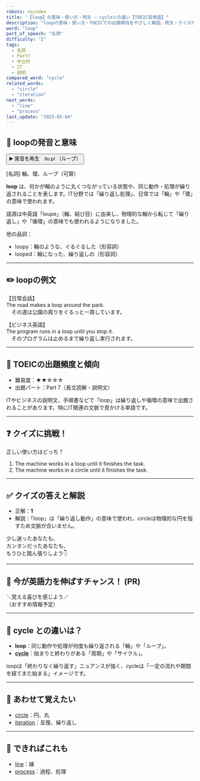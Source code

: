 ```yaml
---
robots: noindex
title: "【loop】の意味・使い方・例文 ― cycleとの違い【TOEIC英単語】"
description: "loopの意味・使い方・TOEICでの出題傾向をやさしく解説。例文・クイズ付きでcycleとの違いもわかりやすく学べます。"
word: "loop"
part_of_speech: "名詞"
difficulty: "2"
tags:
  - 名詞
  - Part7
  - 中立的
  - IT
  - 説明
compared_word: "cycle"
related_words:
  - "circle"
  - "iteration"
next_words:
  - "line"
  - "process"
last_update: "2025-05-04"
---
```


## 🔰 loopの発音と意味

<button class="play-audio" onclick="playTTS('loop')">
  <span class="play-audio-main">
    ▶️ 発音を再生　/luːp/
  </span>
  <span class="play-audio-sub">
    （ループ）
  </span>
</button>

[名詞] 輪、環、ループ（可算）

**loop** は、何かが輪のように丸くつながっている状態や、同じ動作・処理が繰り返されることを表します。IT分野では「繰り返し処理」、日常では「輪」や「環」の意味で使われます。

語源は中英語「loupe」（輪、結び目）に由来し、物理的な輪から転じて「繰り返し」や「循環」の意味でも使われるようになりました。

他の品詞：  
- loopy：輪のような、ぐるぐるした（形容詞）
- looped：輪になった、繰り返しの（形容詞）

---

## ✏️ loopの例文

【日常会話】  
The road makes a loop around the park.  
　その道は公園の周りをぐるっと一周しています。

【ビジネス英語】  
The program runs in a loop until you stop it.  
　そのプログラムは止めるまで繰り返し実行されます。

---

## 🎯 TOEICの出題頻度と傾向

- 難易度：★★☆☆☆
- 出題パート：Part 7（長文読解・説明文）

ITやビジネスの説明文、手順書などで「loop」は繰り返しや循環の意味で出題されることがあります。特にIT関連の文脈で見かける単語です。

---

## ❓ クイズに挑戦！

正しい使い方はどっち？

1. The machine works in a loop until it finishes the task.  
2. The machine works in a circle until it finishes the task.

---

## ✅ クイズの答えと解説

- 正解：**1**
- 解説：「loop」は「繰り返し動作」の意味で使われ、circleは物理的な円を指すため文脈が合いません。

少し迷ったあなたも、  
カンタンだったあなたも、  
もうひと踏ん張りしよう👇️

---

## 🚀 今が英語力を伸ばすチャンス！ (PR)

<div class="info-center">
＼覚える喜びを感じよう／<br>  
（おすすめ情報予定）
</div>

---

## 🤔  cycle との違いは？

- **loop**：同じ動作や処理が何度も繰り返される「輪」や「ループ」。
- **[cycle](/word/cycle)**：始まりと終わりがある「周期」や「サイクル」。

loopは「終わりなく繰り返す」ニュアンスが強く、cycleは「一定の流れや期間を経てまた始まる」イメージです。

---

## 🧩 あわせて覚えたい

- [circle](/word/circle)：円、丸
- [iteration](/word/iteration)：反復、繰り返し

---

## 📖 できればこれも

- [line](/word/line)：線
- [process](/word/process)：過程、処理

<!-- cvid: aid04_bid42 -->
